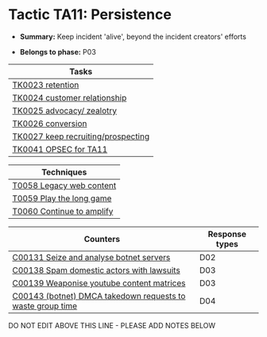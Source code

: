 # Tactic TA11: Persistence

* **Summary:** Keep incident 'alive', beyond the incident creators' efforts

* **Belongs to phase:** P03



| Tasks |
| ----- |
| [TK0023 retention](../generated_pages/tasks/TK0023.md) |
| [TK0024 customer relationship](../generated_pages/tasks/TK0024.md) |
| [TK0025 advocacy/ zealotry](../generated_pages/tasks/TK0025.md) |
| [TK0026 conversion](../generated_pages/tasks/TK0026.md) |
| [TK0027 keep recruiting/prospecting](../generated_pages/tasks/TK0027.md) |
| [TK0041 OPSEC for TA11](../generated_pages/tasks/TK0041.md) |



| Techniques |
| ---------- |
| [T0058 Legacy web content](../generated_pages/techniques/T0058.md) |
| [T0059 Play the long game](../generated_pages/techniques/T0059.md) |
| [T0060 Continue to amplify](../generated_pages/techniques/T0060.md) |



| Counters | Response types |
| -------- | -------------- |
| [C00131 Seize and analyse botnet servers](../generated_pages/counters/C00131.md) | D02 |
| [C00138 Spam domestic actors with lawsuits](../generated_pages/counters/C00138.md) | D03 |
| [C00139 Weaponise youtube content matrices](../generated_pages/counters/C00139.md) | D03 |
| [C00143 (botnet) DMCA takedown requests to waste group time](../generated_pages/counters/C00143.md) | D04 |


DO NOT EDIT ABOVE THIS LINE - PLEASE ADD NOTES BELOW